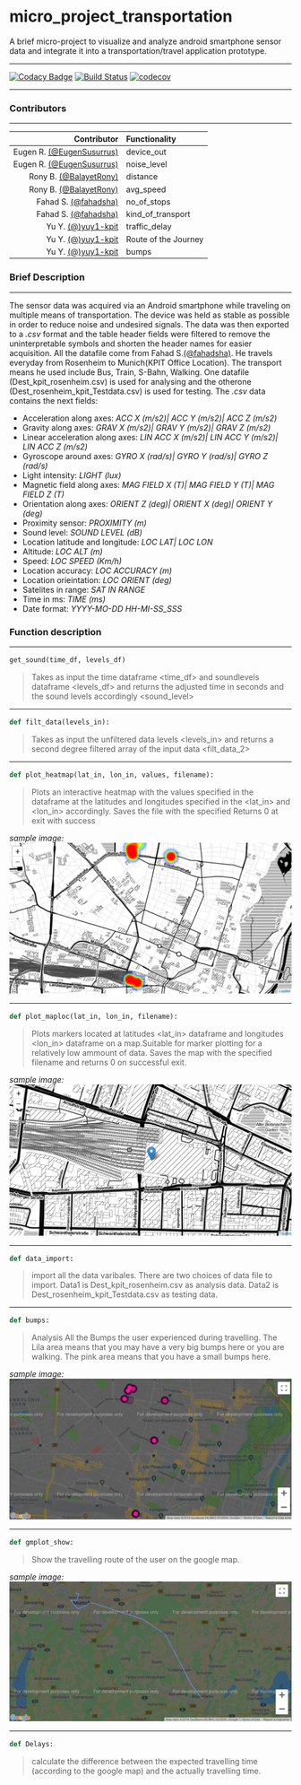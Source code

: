 # micro_project_transportation
A brief micro-project to visualize and analyze android smartphone sensor data and  integrate it into a transportation/travel application prototype.
****************************************************************************************************************************************
[![Codacy Badge](https://api.codacy.com/project/badge/Grade/3962aed061f54db683c19aa28f97c0bf)](https://app.codacy.com/app/EugenSusurrus/micro_project_transportation?utm_source=github.com&utm_medium=referral&utm_content=EugenSusurrus/micro_project_transportation&utm_campaign=Badge_Grade_Dashboard)
[![Build Status](https://travis-ci.org/EugenSusurrus/micro_project_transportation.svg?branch=master)](https://travis-ci.org/EugenSusurrus/micro_project_transportation)
[![codecov](https://codecov.io/gh/EugenSusurrus/micro_project_transportation/branch/master/graph/badge.svg)](https://codecov.io/gh/EugenSusurrus/micro_project_transportation)
****************************************************************************************************************************************
### Contributors
****************************************************************************************************************************************
Contributor                                                      |  Functionality 
---------------------------------------------------------------: | :-----------------
Eugen R. [(@EugenSusurrus)](https://github.com/EugenSusurrus)    |  device_out
Eugen R. [(@EugenSusurrus)](https://github.com/EugenSusurrus)    |  noise_level
Rony B.  [(@BalayetRony)](https://github.com/BalayetRony)        |  distance
Rony B.  [(@BalayetRony)](https://github.com/BalayetRony)        |  avg_speed
Fahad S. [(@fahadsha)](https://github.com/fahadsha)              |  no_of_stops
Fahad S. [(@fahadsha)](https://github.com/fahadsha)              |  kind_of_transport            |  
Yu Y.    [(@)yuy1-kpit](https://github.com/yuy1-kpit)            |  traffic_delay
Yu Y.    [(@)yuy1-kpit](https://github.com/yuy1-kpit)            |  Route of the Journey
Yu Y.    [(@)yuy1-kpit](https://github.com/yuy1-kpit)            |  bumps

### Brief Description
****************************************************************************************************************************************
The sensor data was acquired via an Android smartphone while traveling on multiple means of transportation. The device was held as stable as possible in order to reduce noise and undesired signals. The data was then exported to a *.csv* format and the table header fields were filtered to remove the uninterpretable symbols and shorten the header names for easier 
acquisition.  All the datafile come from Fahad S.[(@fahadsha)](https://github.com/fahadsha). He travels everyday from Rosenheim to Munich(KPIT Office Location). The transport means he used include Bus, Train, S-Bahn, Walking. One datafile (Dest_kpit_rosenheim.csv) is used for analysing and the otherone (Dest_rosenheim_kpit_Testdata.csv) is used for testing. 
The *.csv* data contains the next fields:

* Acceleration along axes:           *ACC X (m/s2)|	ACC Y (m/s2)|	ACC Z (m/s2)*
* Gravity along axes:                *GRAV X (m/s2)|	GRAV Y (m/s2)|	GRAV Z (m/s2)*
* Linear acceleration along axes:    *LIN ACC X (m/s2)|	LIN ACC Y (m/s2)|	LIN ACC Z (m/s2)*
* Gyroscope around axes:             *GYRO X (rad/s)|	GYRO Y (rad/s)|	GYRO Z (rad/s)*
* Light intensity:                   *LIGHT (lux)*
* Magnetic field along axes:         *MAG FIELD X (T)| MAG FIELD Y (T)|	MAG FIELD Z (T)*
* Orientation along axes:            *ORIENT Z (deg)|	ORIENT X (deg)|	ORIENT Y (deg)*
* Proximity sensor:                  *PROXIMITY (m)*
* Sound level:                       *SOUND LEVEL (dB)*
* Location latitude and longitude:   *LOC LAT| LOC LON*	
* Altitude:                          *LOC ALT (m)*
* Speed:                             *LOC SPEED (Km/h)*	
* Location accuracy:                 *LOC ACCURACY (m)*
* Location orieintation:             *LOC ORIENT (deg)*
* Satelites in range:                *SAT IN RANGE*
* Time in ms:                        *TIME (ms)*
* Date format:                       *YYYY-MO-DD HH-MI-SS_SSS*

### Function description
****************************************************************************************************************************************
```python
get_sound(time_df, levels_df)
```
>Takes as input the time dataframe <time_df> and soundlevels dataframe <levels_df> and returns the adjusted time in seconds <time> and the sound levels accordingly <sound_level>
****************************************************************************************************************************************
```python
def filt_data(levels_in):
```
>Takes as input the unfiltered data levels <levels_in> and returns a second degree filtered array of the input data <filt_data_2>
****************************************************************************************************************************************
```python
def plot_heatmap(lat_in, lon_in, values, filename):
```
>Plots an interactive heatmap with the values specified in the <values> dataframe at the latitudes and longitudes specified in the <lat_in> and <lon_in> accordingly. Saves the file with the specified <filename> Returns 0 at exit with success
  
*sample image:*
![alt text](https://raw.githubusercontent.com/EugenSusurrus/micro_project_transportation/master/sample_images/Heatmap.PNG "Heatmap")
***************************************************************************************************************************************
```python
def plot_maploc(lat_in, lon_in, filename):
```
>Plots markers located at latitudes <lat_in> dataframe and longitudes <lon_in> dataframe on a map.Suitable for marker plotting for a relatively low ammount of data. Saves the map with the specified <filename> filename and returns 0 on successful exit.
  
*sample image:*
![alt text](https://raw.githubusercontent.com/EugenSusurrus/micro_project_transportation/master/sample_images/Location%20on%20Map.PNG "Location on map")

***************************************************************************************************************************************
```python
def data_import:
```
>import all the data varibales. There are two choices of data file to import. Data1 is Dest_kpit_rosenheim.csv as analysis data. Data2 is Dest_rosenheim_kpit_Testdata.csv as testing data.
  
***************************************************************************************************************************************
```python
def bumps:
```
>Analysis All the Bumps the user experienced during travelling. The Lila area means that you may have a very big bumps here or you are walking. The pink area means that you have a small bumps here.

*sample image:*
![alt text](https://raw.githubusercontent.com/EugenSusurrus/micro_project_transportation/master/sample_images/Bumps.PNG "Bumps")
  
***************************************************************************************************************************************
```python
def gmplot_show:
```
>Show the travelling route of the user on the google map.
  
*sample image:*
![alt text](https://github.com/EugenSusurrus/micro_project_transportation/blob/master/sample_images/Route.PNG "Routes")
***************************************************************************************************************************************
```python
def Delays:
```
>calculate the difference between the expected travelling time (according to the google map) and the actually travelling time.
